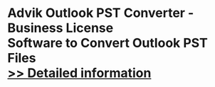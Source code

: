 # Advik Outlook PST Converter - Business License<br />Software to Convert Outlook PST Files<br />[>> Detailed information](https://secure.shareit.com/shareit/product.html?productid=300857071&affiliateid=200057808)